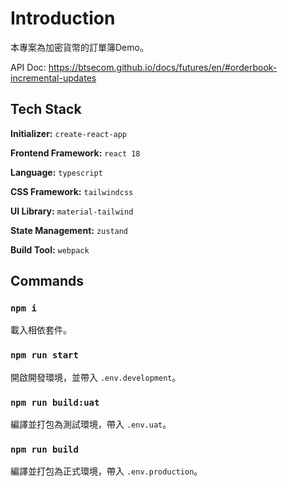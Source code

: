 # Introduction

本專案為加密貨幣的訂單簿Demo。

API Doc: https://btsecom.github.io/docs/futures/en/#orderbook-incremental-updates

## Tech Stack

**Initializer:** `create-react-app`<br>

**Frontend Framework:** `react 18`<br>

**Language:** `typescript`<br>

**CSS Framework:** `tailwindcss`<br>

**UI Library:** `material-tailwind`<br>

**State Management:** `zustand`<br>

**Build Tool:** `webpack`<br>

## Commands

### `npm i`

載入相依套件。

### `npm run start`

開啟開發環境，並帶入 `.env.development`。

### `npm run build:uat`

編譯並打包為測試環境，帶入 `.env.uat`。

### `npm run build`

編譯並打包為正式環境，帶入 `.env.production`。
